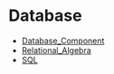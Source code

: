 Database
===

-   [Database_Component](Database_Component.md)
-   [Relational_Algebra](Relational_Algebra.md)
-   [SQL](SQL.md)